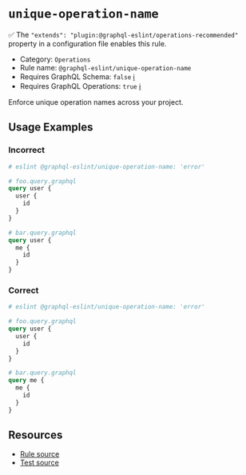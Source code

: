 # `unique-operation-name`

✅ The `"extends": "plugin:@graphql-eslint/operations-recommended"` property in a configuration file
enables this rule.

- Category: `Operations`
- Rule name: `@graphql-eslint/unique-operation-name`
- Requires GraphQL Schema: `false`
  [ℹ️](/docs/getting-started#extended-linting-rules-with-graphql-schema)
- Requires GraphQL Operations: `true`
  [ℹ️](/docs/getting-started#extended-linting-rules-with-siblings-operations)

Enforce unique operation names across your project.

## Usage Examples

### Incorrect

```graphql
# eslint @graphql-eslint/unique-operation-name: 'error'

# foo.query.graphql
query user {
  user {
    id
  }
}

# bar.query.graphql
query user {
  me {
    id
  }
}
```

### Correct

```graphql
# eslint @graphql-eslint/unique-operation-name: 'error'

# foo.query.graphql
query user {
  user {
    id
  }
}

# bar.query.graphql
query me {
  me {
    id
  }
}
```

## Resources

- [Rule source](https://github.com/B2o5T/graphql-eslint/tree/master/packages/plugin/src/rules/unique-operation-name.ts)
- [Test source](https://github.com/B2o5T/graphql-eslint/tree/master/packages/plugin/__tests__/unique-operation-name.spec.ts)
